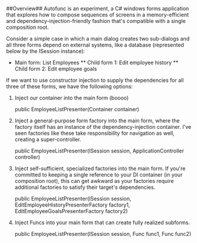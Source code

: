 ##Overview##
Autofunc is an experiment, a C# windows forms application that explores how to compose sequences of screens in a memory-efficient and dependency-injection-friendly fashion that's compatible with a single composition root.

Consider a simple case in which a main dialog creates two sub-dialogs and all three forms depend on external systems, like a database (represented below by the ISession instance):

* Main form: List Employees
** Child form 1: Edit employee history
** Child form 2: Edit employee goals

If we want to use constructor injection to supply the dependencies for all three of these forms, we have the following options:

1) Inject our container into the main form (boooo)

    public EmployeeListPresenter(Container container)

2) Inject a general-purpose form factory into the main form, where the factory itself has an instance of the dependency-injection container. I've seen factories like these take responsibility for navigation as well, creating a super-controller.

    public EmployeeListPresenter(ISession session, ApplicationController controller)

3) Inject self-sufficient, specialized factories into the main form. If you're committed to keeping a single reference to your DI container (in your composition root), this can get awkward as your factories require additional factories to satisfy their target's dependencies.

    public EmployeeListPresenter(ISession session, EditEmployeeHistoryPresenterFactory factory1, EditEmployeeGoalsPresenterFactory factory2)

4) Inject Funcs into your main form that can create fully realized subforms.

    public EmployeeListPresenter(ISession session, Func<EditEmployeeHistoryPresenter> func1, Func<EditEmployeeGoalsPresenter> func2)